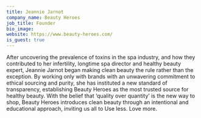 ```yaml
---
title: Jeannie Jarnot
company_name: Beauty Heroes
job_title: Founder
bio_image: 
website: https://www.beauty-heroes.com/
is_guest: true
---
```


After uncovering the prevalence of toxins in the spa industry, and how they contributed to her infertility, longtime spa director and healthy beauty expert, Jeannie Jarnot began making clean beauty the rule rather than the exception. By working only with brands with an unwavering commitment to ethical sourcing and purity, she has instituted a new standard of transparency, establishing Beauty Heroes as the most trusted source for healthy beauty. With the belief that ‘quality over quantity’ is the new way to shop, Beauty Heroes introduces clean beauty through an intentional and educational approach, inviting us all to Use less. Love more.

